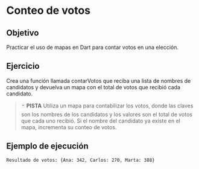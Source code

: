 # Conteo de votos

## Objetivo

Practicar el uso de mapas en Dart para contar votos en una elección.

## Ejercicio

Crea una función llamada contarVotos que reciba una lista de nombres de candidatos y devuelva un mapa con el total de votos que recibió cada candidato.

> :black_joker: **PISTA**
Utiliza un mapa para contabilizar los votos, donde las claves son los nombres de los candidatos y los valores son el total de votos que cada uno recibió. Si el nombre del candidato ya existe en el mapa, incrementa su conteo de votos.


## Ejemplo de ejecución

~~~sh
Resultado de votos: {Ana: 342, Carlos: 270, Marta: 388}
~~~